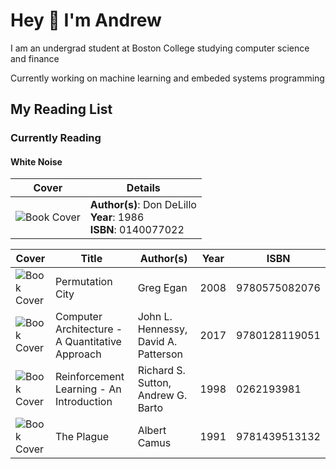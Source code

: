# Hey 👋 I'm Andrew

I am an undergrad student at Boston College studying computer science and finance

Currently working on machine learning and embeded systems programming

## My Reading List

### Currently Reading

#### White Noise

| Cover | Details |
| ----- | ------- |
| ![Book Cover](https://covers.openlibrary.org/b/isbn/0140077022-M.jpg) | **Author(s)**: Don DeLillo<br>**Year**: 1986<br>**ISBN**: 0140077022 |

| Cover | Title | Author(s) | Year | ISBN |
| ----- | ----- | --------- | ---- | ---- |
| ![Book Cover](https://covers.openlibrary.org/b/isbn/9780575082076-S.jpg) | Permutation City | Greg Egan | 2008 | 9780575082076 |
| ![Book Cover](https://covers.openlibrary.org/b/isbn/9780128119051-S.jpg) | Computer Architecture - A Quantitative Approach | John L. Hennessy, David A. Patterson | 2017 | 9780128119051 |
| ![Book Cover](https://covers.openlibrary.org/b/isbn/0262193981-S.jpg) | Reinforcement Learning - An Introduction | Richard S. Sutton, Andrew G. Barto | 1998 | 0262193981 |
| ![Book Cover](https://covers.openlibrary.org/b/isbn/9781439513132-S.jpg) | The Plague | Albert Camus | 1991 | 9781439513132 |
